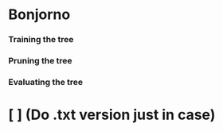 # Bonjorno

### Training the tree

### Pruning the tree

### Evaluating the tree

# [ ] (Do .txt version just in case)
